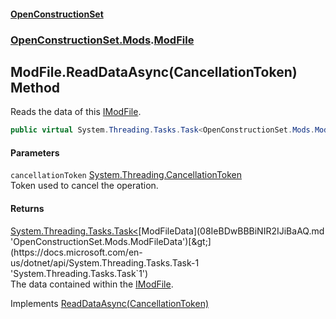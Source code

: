 #### [OpenConstructionSet](index.md 'index')
### [OpenConstructionSet.Mods](index.md#OpenConstructionSet_Mods 'OpenConstructionSet.Mods').[ModFile](EYQou2987Z4OauOJGKsGRw.md 'OpenConstructionSet.Mods.ModFile')
## ModFile.ReadDataAsync(CancellationToken) Method
Reads the data of this [IModFile](IKbYBL+aXAnVnb4gGogjfQ.md 'OpenConstructionSet.Mods.IModFile').  
```csharp
public virtual System.Threading.Tasks.Task<OpenConstructionSet.Mods.ModFileData> ReadDataAsync(System.Threading.CancellationToken cancellationToken=default(System.Threading.CancellationToken));
```
#### Parameters
<a name='OpenConstructionSet_Mods_ModFile_ReadDataAsync(System_Threading_CancellationToken)_cancellationToken'></a>
`cancellationToken` [System.Threading.CancellationToken](https://docs.microsoft.com/en-us/dotnet/api/System.Threading.CancellationToken 'System.Threading.CancellationToken')  
Token used to cancel the operation.
  
#### Returns
[System.Threading.Tasks.Task&lt;](https://docs.microsoft.com/en-us/dotnet/api/System.Threading.Tasks.Task-1 'System.Threading.Tasks.Task`1')[ModFileData](08IeBDwBBBiNIR2IJiBaAQ.md 'OpenConstructionSet.Mods.ModFileData')[&gt;](https://docs.microsoft.com/en-us/dotnet/api/System.Threading.Tasks.Task-1 'System.Threading.Tasks.Task`1')  
The data contained within the [IModFile](IKbYBL+aXAnVnb4gGogjfQ.md 'OpenConstructionSet.Mods.IModFile').

Implements [ReadDataAsync(CancellationToken)](l2Kl440NXBXQoiOWSoKX7g.md 'OpenConstructionSet.Mods.IModFile.ReadDataAsync(System.Threading.CancellationToken)')  
